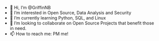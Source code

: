 - 👋 Hi, I’m @GriffinNB
- 👀 I’m interested in Open Source, Data Analysis and Security
- 🌱 I’m currently learning Python, SQL, and Linux
- 💞️ I’m looking to collaborate on Open Source Projects that benefit those in need.
- 📫 How to reach me: PM me!

<!---
GriffinNB/GriffinNB is a ✨ special ✨ repository because its `README.md` (this file) appears on your GitHub profile.
You can click the Preview link to take a look at your changes.
--->
